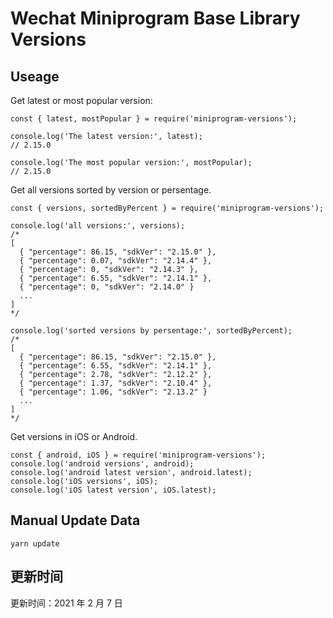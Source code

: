 
# Wechat Miniprogram Base Library Versions

## Useage

Get latest or most popular version:

```;
const { latest, mostPopular } = require('miniprogram-versions');

console.log('The latest version:', latest);
// 2.15.0

console.log('The most popular version:', mostPopular);
// 2.15.0

```

Get all versions sorted by version or persentage.

```
const { versions, sortedByPercent } = require('miniprogram-versions');

console.log('all versions:', versions);
/*
[
  { "percentage": 86.15, "sdkVer": "2.15.0" },
  { "percentage": 0.07, "sdkVer": "2.14.4" },
  { "percentage": 0, "sdkVer": "2.14.3" },
  { "percentage": 6.55, "sdkVer": "2.14.1" },
  { "percentage": 0, "sdkVer": "2.14.0" }
  ...
]
*/

console.log('sorted versions by persentage:', sortedByPercent);
/*
[
  { "percentage": 86.15, "sdkVer": "2.15.0" },
  { "percentage": 6.55, "sdkVer": "2.14.1" },
  { "percentage": 2.78, "sdkVer": "2.12.2" },
  { "percentage": 1.37, "sdkVer": "2.10.4" },
  { "percentage": 1.06, "sdkVer": "2.13.2" }
  ...
]
*/
```

Get versions in iOS or Android.

```
const { android, iOS } = require('miniprogram-versions');
console.log('android versions', android);
console.log('android latest version', android.latest);
console.log('iOS versions', iOS);
console.log('iOS latest version', iOS.latest);
```

## Manual Update Data

```
yarn update
```

## 更新时间

更新时间：2021 年 2 月 7 日
